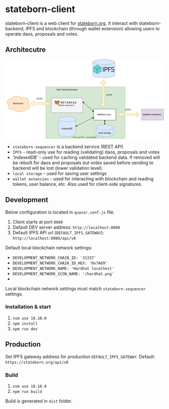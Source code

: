 # stateborn-client
stateborn-client is a web client for [stateborn.org](https://stateborn.org).
It interact with stateborn-backend, IPFS and blockchain (through wallet extension) allowing users to operate daos, proposals and votes.
## Architecutre
![stateborn architecture](stateborn-client.svg)

- `stateborn-sequencer` is a backend service (REST API)
- `IPFS` - read-only use for reading (validating) daos, proposals and votes
- 'IndexedDB' - used for caching validated backend data. If removed will be rebuilt for daos and proposals but votes saved before
sending to backend will be lost (lower validation level).
- `local storage` - used for saving user settings
- `wallet extension` - used for interacting with blockchain and reading tokens, user balance, etc. Also used for client-side signatures.
## Development
Below configuration is located in `quasar.conf.js` file.
1. Client starts at port `8080`
2. Default DEV server address: `http://localhost:8000`
2. Default IPFS API url (`DEFAULT_IPFS_GATEWAY`): `http://localhost:8080/api/v0`

Default local blockchain network settings:
- `DEVELOPMENT_NETWORK_CHAIN_ID: '31337'`
- `DEVELOPMENT_NETWORK_CHAIN_ID_HEX: '0x7A69'`
- `DEVELOPMENT_NETWORK_NAME: 'Hardhat localhost'`
- `DEVELOPMENT_NETWORK_ICON_NAME: '/hardhat.png'`
-
Local blockchain network settings must match `stateborn-sequencer` settings.
### Installation & start
1. `nvm use 18.10.0`
2. `npm install`
3. `npm run dev`

## Production
Set IPFS gateway address for production `DEFAULT_IPFS_GATEWAY`. Default: `https://stateborn.org/api/v0`

### Build
1. `nvm use 18.10.0`
2. `npm run build`

Build is generated in `dist` folder.
